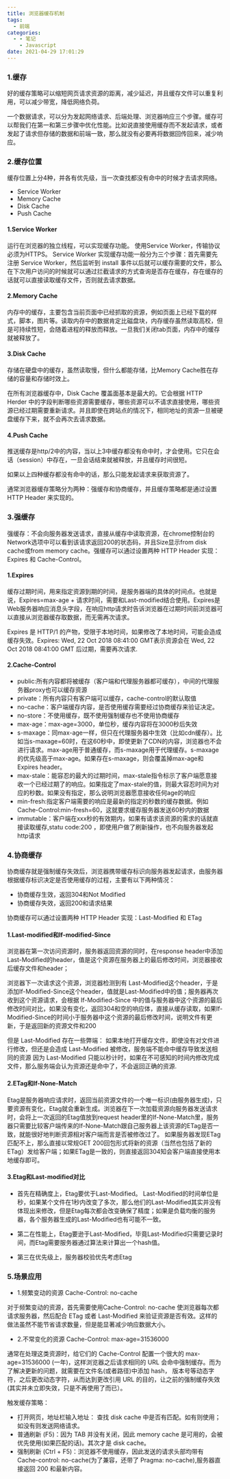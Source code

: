 ```yaml
---
title: 浏览器缓存机制
tags:
  - 前端
categories:
  - - 笔记
    - Javascript
date: 2021-04-29 17:01:29
---
```


### 1.缓存

好的缓存策略可以缩短网页请求资源的距离，减少延迟，并且缓存文件可以重复利用，可以减少带宽，降低网络负荷。

一个数据请求，可以分为发起网络请求、后端处理、浏览器响应三个步骤。缓存可以帮我们在第一和第三步骤中优化性能。比如说直接使用缓存而不发起请求，或者发起了请求但存储的数据和前端一致，那么就没有必要再将数据回传回来，减少响应。

### 2.缓存位置

缓存位置上分4种，并各有优先级，当一次查找都没有命中的时候才去请求网络。

+ Service Worker
+ Memory Cache
+ Disk Cache
+ Push Cache

#### 1.Service Worker

运行在浏览器的独立线程，可以实现缓存功能。
使用Service Worker，传输协议必须为HTTPS。
Service Worker 实现缓存功能一般分为三个步骤：首先需要先注册 Service Worker，然后监听到 install 事件以后就可以缓存需要的文件，那么在下次用户访问的时候就可以通过拦截请求的方式查询是否存在缓存，存在缓存的话就可以直接读取缓存文件，否则就去请求数据。

#### 2.Memory Cache

内存中的缓存，主要包含当前页面中已经抓取的资源，例如页面上已经下载的样式，脚本，图片等。读取内存中的数据肯定比磁盘块，内存缓存虽然读取高校，但是可持续性短，会随着进程的释放而释放。一旦我们关闭tab页面，内存中的缓存就被释放了。

#### 3.Disk Cache

存储在硬盘中的缓存，虽然读取慢，但什么都能存储，比Memory Cache胜在存储的容量和存储时效上。

在所有浏览器缓存中，Disk Cache 覆盖面基本是最大的。它会根据 HTTP Herder 中的字段判断哪些资源需要缓存，哪些资源可以不请求直接使用，哪些资源已经过期需要重新请求。并且即使在跨站点的情况下，相同地址的资源一旦被硬盘缓存下来，就不会再次去请求数据。

#### 4.Push Cache

推送缓存是http/2中的内容，当以上3中缓存都没有命中时，才会使用。它只在会话（session）中存在，一旦会话结束就被释放，并且缓存时间很短。

如果以上四种缓存都没有命中的话，那么只能发起请求来获取资源了。

通常浏览器缓存策略分为两种：强缓存和协商缓存，并且缓存策略都是通过设置 HTTP Header 来实现的。

### 3.强缓存

强缓存：不会向服务器发送请求，直接从缓存中读取资源，在chrome控制台的Network选项中可以看到该请求返回200的状态码，并且Size显示from disk cache或from memory cache。强缓存可以通过设置两种 HTTP Header 实现：Expires 和 Cache-Control。

#### 1.Expires

缓存过期时间，用来指定资源到期的时间，是服务器端的具体的时间点。也就是说，Expires=max-age + 请求时间，需要和Last-modified结合使用。Expires是Web服务器响应消息头字段，在响应http请求时告诉浏览器在过期时间前浏览器可以直接从浏览器缓存取数据，而无需再次请求。

Expires 是 HTTP/1 的产物，受限于本地时间，如果修改了本地时间，可能会造成缓存失效。Expires: Wed, 22 Oct 2018 08:41:00 GMT表示资源会在 Wed, 22 Oct 2018 08:41:00 GMT 后过期，需要再次请求.

#### 2.Cache-Control

+ public:所有内容都将被缓存（客户端和代理服务器都可缓存），中间的代理服务器proxy也可以缓存资源
+ private：所有内容只有客户端可以缓存，cache-control的默认取值
+ no-cache：客户端缓存内容，是否使用缓存需要经过协商缓存来验证决定。
+ no-store：不使用缓存，既不使用强制缓存也不使用协商缓存
+ max-age：max-age=3000，单位秒，缓存内容将在3000秒后失效
+ s-maxage：同max-age一样，但只在代理服务器中生效（比如cdn缓存）。比如当s-maxage=60时，在这60秒中，即使更新了CDN的内容，浏览器也不会进行请求。max-age用于普通缓存，而s-maxage用于代理缓存。s-maxage的优先级高于max-age。如果存在s-maxage，则会覆盖掉max-age和Expires header。
+ max-stale：能容忍的最大的过期时间，max-stale指令标示了客户端愿意接收一个已经过期了的响应。如果指定了max-stale的值，则最大容忍时间为对应的秒数。如果没有指定，那么说明浏览器愿意接收任何age的响应
+ min-fresh:指定客户端需要的响应是最新的指定的秒数的缓存数据。例如 Cache-Control:min-fresh=60，这就要求缓存服务器发送60秒内的数据
+ immutable：客户端在xxx秒的有效期内，如果有请求该资源的需求的话就直接读取缓存,statu code:200 ，即使用户做了刷新操作，也不向服务器发起http请求
  
### 4.协商缓存

协商缓存就是强制缓存失效后，浏览器携带缓存标识向服务器发起请求，由服务器根据缓存标识决定是否使用缓存的过程，主要有以下两种情况：

+ 协商缓存生效，返回304和Not Modified
+ 协商缓存失效，返回200和请求结果
  
协商缓存可以通过设置两种 HTTP Header 实现：Last-Modified 和 ETag

#### 1.Last-modified和If-modified-Since

浏览器在第一次访问资源时，服务器返回资源的同时，在response header中添加 Last-Modified的header，值是这个资源在服务器上的最后修改时间，浏览器接收后缓存文件和header；

浏览器下一次请求这个资源，浏览器检测到有 Last-Modified这个header，于是添加If-Modified-Since这个header，值就是Last-Modified中的值；服务器再次收到这个资源请求，会根据 If-Modified-Since 中的值与服务器中这个资源的最后修改时间对比，如果没有变化，返回304和空的响应体，直接从缓存读取，如果If-Modified-Since的时间小于服务器中这个资源的最后修改时间，说明文件有更新，于是返回新的资源文件和200

但是 Last-Modified 存在一些弊端：
如果本地打开缓存文件，即使没有对文件进行修改，但还是会造成 Last-Modified 被修改，服务端不能命中缓存导致发送相同的资源
因为 Last-Modified 只能以秒计时，如果在不可感知的时间内修改完成文件，那么服务端会认为资源还是命中了，不会返回正确的资源.

#### 2.ETag和If-None-Match

Etag是服务器响应请求时，返回当前资源文件的一个唯一标识(由服务器生成)，只要资源有变化，Etag就会重新生成。浏览器在下一次加载资源向服务器发送请求时，会将上一次返回的Etag值放到request header里的If-None-Match里，服务器只需要比较客户端传来的If-None-Match跟自己服务器上该资源的ETag是否一致，就能很好地判断资源相对客户端而言是否被修改过了。
如果服务器发现ETag匹配不上，那么直接以常规GET 200回包形式将新的资源（当然也包括了新的ETag）发给客户端；如果ETag是一致的，则直接返回304知会客户端直接使用本地缓存即可。

#### 3.Etag和Last-modified对比

+ 首先在精确度上，Etag要优于Last-Modified。
Last-Modified的时间单位是秒，如果某个文件在1秒内改变了多次，那么他们的Last-Modified其实并没有体现出来修改，但是Etag每次都会改变确保了精度；如果是负载均衡的服务器，各个服务器生成的Last-Modified也有可能不一致。

+ 第二在性能上，Etag要逊于Last-Modified，毕竟Last-Modified只需要记录时间，而Etag需要服务器通过算法来计算出一个hash值。
+ 第三在优先级上，服务器校验优先考虑Etag

### 5.场景应用

+ 1.频繁变动的资源
Cache-Control: no-cache

对于频繁变动的资源，首先需要使用Cache-Control: no-cache 使浏览器每次都请求服务器，然后配合 ETag 或者 Last-Modified 来验证资源是否有效。这样的做法虽然不能节省请求数量，但是能显著减少响应数据大小。

+ 2.不常变化的资源
Cache-Control: max-age=31536000

通常在处理这类资源时，给它们的 Cache-Control 配置一个很大的 max-age=31536000 (一年)，这样浏览器之后请求相同的 URL 会命中强制缓存。而为了解决更新的问题，就需要在文件名(或者路径)中添加 hash， 版本号等动态字符，之后更改动态字符，从而达到更改引用 URL 的目的，让之前的强制缓存失效 (其实并未立即失效，只是不再使用了而已）。

触发缓存策略：

+ 打开网页，地址栏输入地址： 查找 disk cache 中是否有匹配。如有则使用；如没有则发送网络请求。
+ 普通刷新 (F5)：因为 TAB 并没有关闭，因此 memory cache 是可用的，会被优先使用(如果匹配的话)。其次才是 disk cache。
+ 强制刷新 (Ctrl + F5)：浏览器不使用缓存，因此发送的请求头部均带有 Cache-control: no-cache(为了兼容，还带了 Pragma: no-cache),服务器直接返回 200 和最新内容。